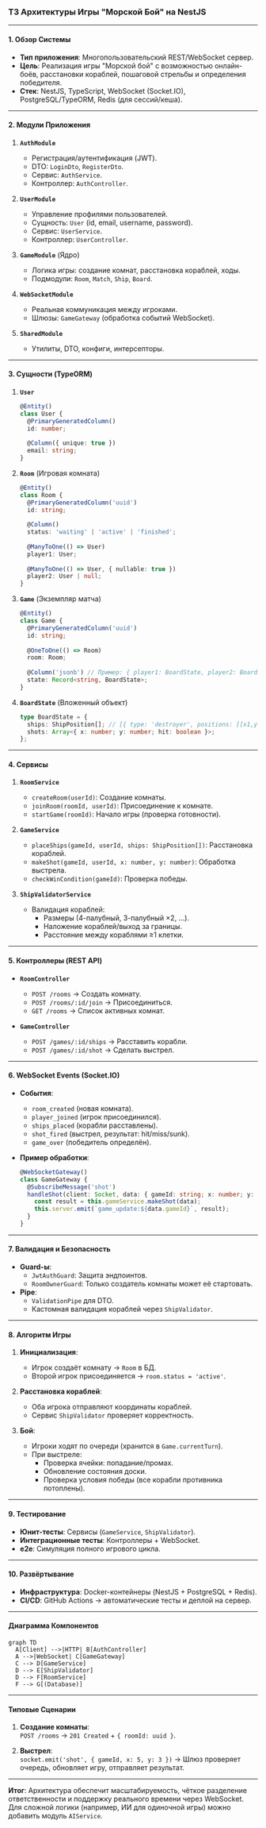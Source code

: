 ### ТЗ Архитектуры Игры "Морской Бой" на NestJS

---

#### **1. Обзор Системы**
- **Тип приложения**: Многопользовательский REST/WebSocket сервер.
- **Цель**: Реализация игры "Морской бой" с возможностью онлайн-боёв, расстановки кораблей, пошаговой стрельбы и определения победителя.
- **Стек**: NestJS, TypeScript, WebSocket (Socket.IO), PostgreSQL/TypeORM, Redis (для сессий/кеша).

---

#### **2. Модули Приложения**
1. **`AuthModule`**  
   - Регистрация/аутентификация (JWT).
   - DTO: `LoginDto`, `RegisterDto`.
   - Сервис: `AuthService`.
   - Контроллер: `AuthController`.

2. **`UserModule`**  
   - Управление профилями пользователей.
   - Сущность: `User` (id, email, username, password).
   - Сервис: `UserService`.
   - Контроллер: `UserController`.

3. **`GameModule`** (Ядро)  
   - Логика игры: создание комнат, расстановка кораблей, ходы.
   - Подмодули: `Room`, `Match`, `Ship`, `Board`.

4. **`WebSocketModule`**  
   - Реальная коммуникация между игроками.
   - Шлюзы: `GameGateway` (обработка событий WebSocket).

5. **`SharedModule`**  
   - Утилиты, DTO, конфиги, интерсепторы.

---

#### **3. Сущности (TypeORM)**
1. **`User`**  
   ```typescript
   @Entity()
   class User {
     @PrimaryGeneratedColumn()
     id: number;
     
     @Column({ unique: true })
     email: string;
   }
   ```

2. **`Room`** (Игровая комната)  
   ```typescript
   @Entity()
   class Room {
     @PrimaryGeneratedColumn('uuid')
     id: string;
     
     @Column()
     status: 'waiting' | 'active' | 'finished';
     
     @ManyToOne(() => User)
     player1: User;
     
     @ManyToOne(() => User, { nullable: true })
     player2: User | null;
   }
   ```

3. **`Game`** (Экземпляр матча)  
   ```typescript
   @Entity()
   class Game {
     @PrimaryGeneratedColumn('uuid')
     id: string;
     
     @OneToOne(() => Room)
     room: Room;
     
     @Column('jsonb') // Пример: { player1: BoardState, player2: BoardState }
     state: Record<string, BoardState>;
   }
   ```

4. **`BoardState`** (Вложенный объект)  
   ```typescript
   type BoardState = {
     ships: ShipPosition[]; // [{ type: 'destroyer', positions: [[x1,y1], [x1,y2]] }]
     shots: Array<{ x: number; y: number; hit: boolean }>;
   };
   ```

---

#### **4. Сервисы**
1. **`RoomService`**  
   - `createRoom(userId)`: Создание комнаты.
   - `joinRoom(roomId, userId)`: Присоединение к комнате.
   - `startGame(roomId)`: Начало игры (проверка готовности).

2. **`GameService`**  
   - `placeShips(gameId, userId, ships: ShipPosition[])`: Расстановка кораблей.
   - `makeShot(gameId, userId, x: number, y: number)`: Обработка выстрела.
   - `checkWinCondition(gameId)`: Проверка победы.

3. **`ShipValidatorService`**  
   - Валидация кораблей:
     - Размеры (4-палубный, 3-палубный ×2, ...).
     - Наложение кораблей/выход за границы.
     - Расстояние между кораблями ≥1 клетки.

---

#### **5. Контроллеры (REST API)**
- **`RoomController`**  
  - `POST /rooms` → Создать комнату.
  - `POST /rooms/:id/join` → Присоединиться.
  - `GET /rooms` → Список активных комнат.

- **`GameController`**  
  - `POST /games/:id/ships` → Расставить корабли.
  - `POST /games/:id/shot` → Сделать выстрел.

---

#### **6. WebSocket Events (Socket.IO)**
- **События**:
  - `room_created` (новая комната).
  - `player_joined` (игрок присоединился).
  - `ships_placed` (корабли расставлены).
  - `shot_fired` (выстрел, результат: hit/miss/sunk).
  - `game_over` (победитель определён).

- **Пример обработки**:
  ```typescript
  @WebSocketGateway()
  class GameGateway {
    @SubscribeMessage('shot')
    handleShot(client: Socket, data: { gameId: string; x: number; y: number }) {
      const result = this.gameService.makeShot(data);
      this.server.emit(`game_update:${data.gameId}`, result);
    }
  }
  ```

---

#### **7. Валидация и Безопасность**
- **Guard-ы**: 
  - `JwtAuthGuard`: Защита эндпоинтов.
  - `RoomOwnerGuard`: Только создатель комнаты может её стартовать.
- **Pipe**: 
  - `ValidationPipe` для DTO.
  - Кастомная валидация кораблей через `ShipValidator`.

---

#### **8. Алгоритм Игры**
1. **Инициализация**:
   - Игрок создаёт комнату → `Room` в БД.
   - Второй игрок присоединяется → `room.status = 'active'`.

2. **Расстановка кораблей**:
   - Оба игрока отправляют координаты кораблей.
   - Сервис `ShipValidator` проверяет корректность.

3. **Бой**:
   - Игроки ходят по очереди (хранится в `Game.currentTurn`).
   - При выстреле:
     - Проверка ячейки: попадание/промах.
     - Обновление состояния доски.
     - Проверка условия победы (все корабли противника потоплены).

---

#### **9. Тестирование**
- **Юнит-тесты**: Сервисы (`GameService`, `ShipValidator`).
- **Интеграционные тесты**: Контроллеры + WebSocket.
- **e2e**: Симуляция полного игрового цикла.

---

#### **10. Развёртывание**
- **Инфраструктура**: Docker-контейнеры (NestJS + PostgreSQL + Redis).
- **CI/CD**: GitHub Actions → автоматические тесты и деплой на сервер.

---

#### **Диаграмма Компонентов**
```mermaid
graph TD
  A[Client] -->|HTTP| B[AuthController]
  A -->|WebSocket| C[GameGateway]
  C --> D[GameService]
  D --> E[ShipValidator]
  D --> F[RoomService]
  F --> G[(Database)]
```

---

#### **Типовые Сценарии**
1. **Создание комнаты**:  
   `POST /rooms` → `201 Created` + `{ roomId: uuid }`.

2. **Выстрел**:  
   `socket.emit('shot', { gameId, x: 5, y: 3 })` → Шлюз проверяет очередь, обновляет игру, отправляет результат.

---

**Итог**: Архитектура обеспечит масштабируемость, чёткое разделение ответственности и поддержку реального времени через WebSocket. Для сложной логики (например, ИИ для одиночной игры) можно добавить модуль `AIService`.